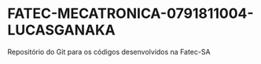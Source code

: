# FATEC-MECATRONICA-0791811004-LUCASGANAKA
Repositório do Git para os códigos desenvolvidos na Fatec-SA
